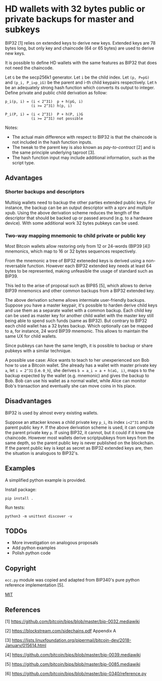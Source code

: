 # HD wallets with 32 bytes public or private backups for master and subkeys

BIP32 [1] relies on extended keys to derive new keys.
Extended keys are 78 bytes long, but only key and chaincode (64 or 65 bytes) are
used to derive new keys.

It is possible to define HD wallets with the same features as BIP32 that does
not need the chaincode.

Let `G` be the secp256k1 generator.
Let `i` be the child index.
Let `(p, P=pG)` and `(p_i, P_i=p_iG)` be the parent and i-th child keypairs
respectively.
Let `h` be an adequately strong hash function which converts its output to
integer.
Define private and public child derivation as follow:

    p_i(p, i) = (i < 2^31)  p + h(pG, i)
                (i >= 2^31) h(p, i)

    P_i(P, i) = (i < 2^31)  P + h(P, i)G
                (i >= 2^31) not possible

Notes:
- The actual main difference with respect to BIP32 is that the chaincode is not
  included in the hash function inputs.
- The tweak to the parent key is also known as *pay-to-contract* [2] and is the
  same principle underlying taproot [3].
- The hash function input may include additional information, such as the script
  type.

## Advantages

### Shorter backups and descriptors
Multisig wallets need to backup the other parties extended public keys.
For instance, the backup can be an output descriptor with a xprv and multiple
xpub.
Using the above derivation scheme reduces the length of the descriptor that
should be backed up or passed around (e.g. to a hardware device).
With some additional work 32 bytes pubkeys can be used.

### Two-way mapping mnemonic to child private or public key
Most Bitcoin wallets allow restoring only from 12 or 24-words (BIP39 [4])
mnemonics, which map to 16 or 32 bytes sequences respectively.

From the mnemonic a tree of BIP32 exteneded keys is derived using a
non-reversable function.
However each BIP32 extended key needs at least 64 bytes to be represented,
making unfeasible the usage of standard such as BIP39.

This led to the arise of proposal such as BIP85 [5], which allows to derive
BIP39 mnemonics and other common backups from a BIP32 extended key.

The above derivation scheme allows intermiate user-friendly backups.
Suppose you have a master keypair, it's possible to harden derive child keys
and use them as a separate wallet with a common backup.
Each child key can be used as master key for another child wallet with the
master key still being able to spend such funds (same as BIP32). But contrary
to BIP32 each child wallet has a 32 bytes backup. Which optionally can be
mapped to a, for instance, 24 word BIP39 mnemonic. This allows to maintain the
same UX for child wallets.

Since pubkeys can have the same length, it is possible to backup or share
pubkeys with a similar technique.

A possible use case: Alice wants to teach to her unexperienced son Bob how to
use a Bitcoin wallet. She already has a wallet with master private key `a`,
let `i = 2^31` (i.e. `0_h`), she derives `b = a_i = a + h(aG, i)`, maps `b` to
the backup expected by the wallet (e.g. mnemonic) and gives the backup to Bob.
Bob can use his wallet as a normal wallet, while Alice can monitor Bob's
transaction and eventually she can move coins in his place.

## Disadvantages
BIP32 is used by almost every existing wallets.

Suppose an attacker knows a child private key `p_i`, its index `i<2^31` and its
parent public key `P`. If the above derivation scheme is used, it can compute
the parent private key `p`. If using BIP32, it cannot, but it could if it knew
the chaincode.
However most wallets derive scriptpubkeys from keys from the same depth, so the
parent public key is never published on the blockchain. If the parent public
key is kept as secret as BIP32 extended keys are, then the situation is
analoguos to BIP32's.

## Examples
A simplified python example is provided.

Install package:

    pip install .

Run tests:

    python3 -m unittest discover -v

## TODOs
- More investigation on analogous proposals
- Add python examples
- Polish python code

## Copyright

`ecc.py` module was copied and adapted from BIP340's pure python reference
implementation [5].

[MIT](LICENSE)

## References
[1] https://github.com/bitcoin/bips/blob/master/bip-0032.mediawiki

[2] https://blockstream.com/sidechains.pdf Appendix A

[3] https://lists.linuxfoundation.org/pipermail/bitcoin-dev/2018-January/015614.html

[4] https://github.com/bitcoin/bips/blob/master/bip-0039.mediawiki

[5] https://github.com/bitcoin/bips/blob/master/bip-0085.mediawiki

[6] https://github.com/bitcoin/bips/blob/master/bip-0340/reference.py
